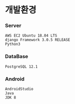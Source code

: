 # 개발환경

### Server
    AWS EC2 Ubuntu 18.04 LTS
    django Framework 3.0.5 RELEASE
    Python3
    
### DataBase
    PostgreSQL 12.1
    
### Android
    AndroidStudio
    Java
    JDK 8

